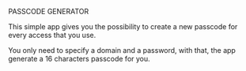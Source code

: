 PASSCODE GENERATOR

This simple app gives you the possibility to create a new passcode for every access that you use.

You only need to specify a domain and a password, with that, the app generate a 16 characters passcode for you.